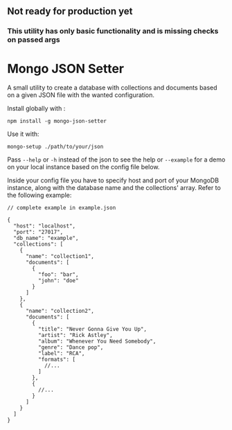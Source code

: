 ## Not ready for production yet
### This utility has only basic functionality and is missing checks on passed args
# Mongo JSON Setter
A small utility to create a database with collections and documents based on a given JSON file with the wanted configuration.

Install globally with :
```
npm install -g mongo-json-setter
```
Use it with:
```
mongo-setup ./path/to/your/json
```
Pass `--help` or `-h` instead of the json to see the help 
or `--example` for a demo on your local instance based on the config file below.

Inside your config file you have to specify host and port of your MongoDB instance, along with the database name and the
collections' array. Refer to the following example:
```json5
// complete example in example.json

{
  "host": "localhost",
  "port": "27017",
  "db_name": "example",
  "collections": [
    {
      "name": "collection1",
      "documents": [
        {
          "foo": "bar",
          "john": "doe"
        }
      ]
    },
    {
      "name": "collection2",
      "documents": [
        {
          "title": "Never Gonna Give You Up",
          "artist": "Rick Astley",
          "album": "Whenever You Need Somebody",
          "genre": "Dance pop",
          "label": "RCA",
          "formats": [
            //...
          ]
        },
        {
          //...
        }
      ]
    }
  ]
}
```